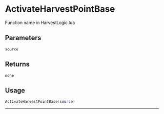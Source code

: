 # ActivateHarvestPointBase
Function name in HarvestLogic.lua
## Parameters
`source`
## Returns
`none`
## Usage
```lua
ActivateHarvestPointBase(source)
```
---
